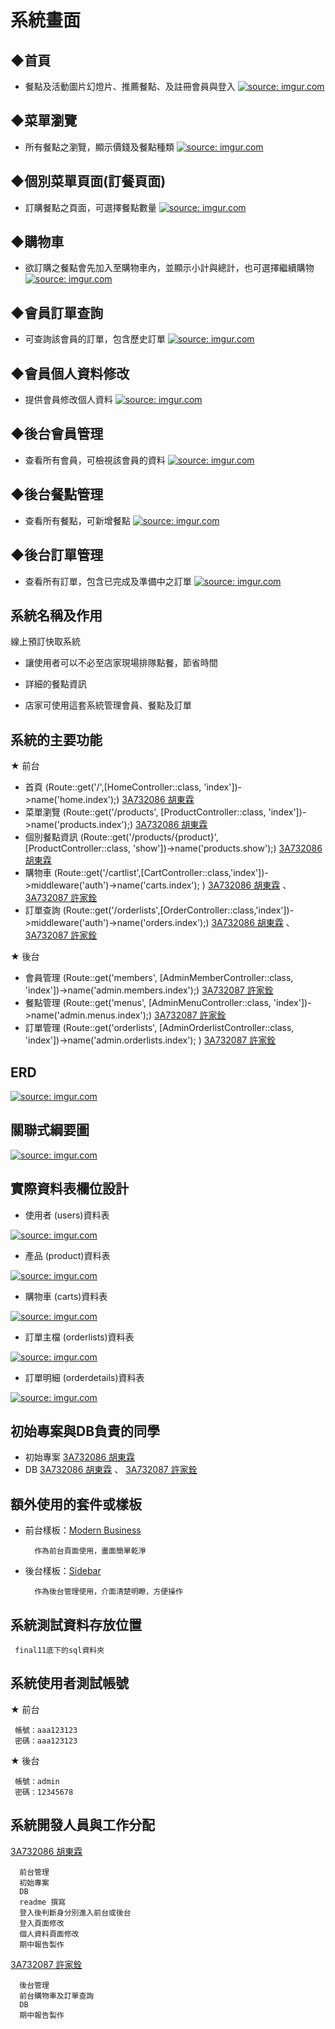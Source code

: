 # 系統畫面

## ◆首頁
- 餐點及活動圖片幻燈片、推薦餐點、及註冊會員與登入
<a href="https://imgur.com/r0Vfet3"><img src="https://i.imgur.com/r0Vfet3.png" title="source: imgur.com" /></a>

## ◆菜單瀏覽
- 所有餐點之瀏覽，顯示價錢及餐點種類
<a href="https://imgur.com/OshmB6x"><img src="https://i.imgur.com/OshmB6x.png" title="source: imgur.com" /></a>

## ◆個別菜單頁面(訂餐頁面)
- 訂購餐點之頁面，可選擇餐點數量
<a href="https://imgur.com/OMYdE2F"><img src="https://i.imgur.com/OMYdE2F.png" title="source: imgur.com" /></a>

## ◆購物車
- 欲訂購之餐點會先加入至購物車內，並顯示小計與總計，也可選擇繼續購物
<a href="https://imgur.com/l0U2IRR"><img src="https://i.imgur.com/l0U2IRR.png" title="source: imgur.com" /></a>

## ◆會員訂單查詢
- 可查詢該會員的訂單，包含歷史訂單
<a href="https://imgur.com/msKOMpN"><img src="https://i.imgur.com/msKOMpN.png" title="source: imgur.com" /></a>

## ◆會員個人資料修改
- 提供會員修改個人資料
<a href="https://imgur.com/e3HUEkS"><img src="https://i.imgur.com/e3HUEkS.png" title="source: imgur.com" /></a>



## ◆後台會員管理
- 查看所有會員，可檢視該會員的資料
<a href="https://imgur.com/Pz1cLax"><img src="https://i.imgur.com/Pz1cLax.png" title="source: imgur.com" /></a>

## ◆後台餐點管理
- 查看所有餐點，可新增餐點
<a href="https://imgur.com/DFs3TZx"><img src="https://i.imgur.com/DFs3TZx.png" title="source: imgur.com" /></a>

## ◆後台訂單管理
- 查看所有訂單，包含已完成及準備中之訂單
<a href="https://imgur.com/XvCa31d"><img src="https://i.imgur.com/XvCa31d.png" title="source: imgur.com" /></a>



## 系統名稱及作用

線上預訂快取系統

   - 讓使用者可以不必至店家現場排隊點餐，節省時間
    
   - 詳細的餐點資訊
    
   - 店家可使用這套系統管理會員、餐點及訂單


## 系統的主要功能
★ 前台
  - 首頁 (Route::get('/',[HomeController::class, 'index'])->name('home.index');)  [3A732086 胡東霖](https://github.com/3A732086)
  - 菜單瀏覽 (Route::get('/products', [ProductController::class, 'index'])->name('products.index');) [3A732086 胡東霖](https://github.com/3A732086)
  - 個別餐點資訊 (Route::get('/products/{product}', [ProductController::class, 'show'])->name('products.show');) [3A732086 胡東霖](https://github.com/3A732086)
  - 購物車 (Route::get('/cartlist',[CartController::class,'index'])->middleware('auth')->name('carts.index'); ) [3A732086 胡東霖](https://github.com/3A732086) 、 [3A732087 許家銓](https://github.com/3A732087)
  - 訂單查詢 (Route::get('/orderlists',[OrderController::class,'index'])->middleware('auth')->name('orders.index');) [3A732086 胡東霖](https://github.com/3A732086) 、 [3A732087 許家銓](https://github.com/3A732087)

★ 後台
  - 會員管理 (Route::get('members', [AdminMemberController::class, 'index'])->name('admin.members.index');) [3A732087 許家銓](https://github.com/3A732087)
  - 餐點管理 (Route::get('menus', [AdminMenuController::class, 'index'])->name('admin.menus.index');) [3A732087 許家銓](https://github.com/3A732087)
  - 訂單管理 (Route::get('orderlists', [AdminOrderlistController::class, 'index'])->name('admin.orderlists.index'); ) [3A732087 許家銓](https://github.com/3A732087)
  
## ERD
<a href="https://imgur.com/Upvdt9v"><img src="https://i.imgur.com/Upvdt9v.png" title="source: imgur.com" /></a>


## 關聯式綱要圖
<a href="https://imgur.com/9PG1V0k"><img src="https://i.imgur.com/9PG1V0k.png" title="source: imgur.com" /></a>


## 實際資料表欄位設計

- 使用者 (users)資料表

<a href="https://imgur.com/TFdhtSS"><img src="https://i.imgur.com/TFdhtSS.png" title="source: imgur.com" /></a>

- 產品 (product)資料表

<a href="https://imgur.com/y5ydQrM"><img src="https://i.imgur.com/y5ydQrM.png" title="source: imgur.com" /></a>

- 購物車 (carts)資料表

<a href="https://imgur.com/OVpJgWw"><img src="https://i.imgur.com/OVpJgWw.png" title="source: imgur.com" /></a>

- 訂單主檔 (orderlists)資料表

<a href="https://imgur.com/gtqYIdm"><img src="https://i.imgur.com/gtqYIdm.png" title="source: imgur.com" /></a>

- 訂單明細 (orderdetails)資料表

<a href="https://imgur.com/HQMy2dz"><img src="https://i.imgur.com/HQMy2dz.png" title="source: imgur.com" /></a>


## 初始專案與DB負責的同學 

- 初始專案 [3A732086 胡東霖](https://github.com/3A732086) 
- DB [3A732086 胡東霖](https://github.com/3A732086) 、 [3A732087 許家銓](https://github.com/3A732087)



## 額外使用的套件或樣板

- 前台樣板：[Modern Business](https://startbootstrap.com/template/modern-business) 

        作為前台頁面使用，畫面簡單乾淨

- 後台樣板：[Sidebar](https://startbootstrap.com/template/simple-sidebar) 

        作為後台管理使用，介面清楚明瞭，方便操作
        

## 系統測試資料存放位置
    
     final11底下的sql資料夾

## 系統使用者測試帳號

★ 前台

     帳號：aaa123123
     密碼：aaa123123
    
★ 後台

     帳號：admin
     密碼：12345678


## 系統開發人員與工作分配

   [3A732086 胡東霖](https://github.com/3A732086)
    
      前台管理
      初始專案
      DB 
      readme 撰寫
      登入後判斷身分別進入前台或後台
      登入頁面修改
      個人資料頁面修改
      期中報告製作

    
   [3A732087 許家銓](https://github.com/3A732087)
   
      後台管理
      前台購物車及訂單查詢
      DB
      期中報告製作
        
